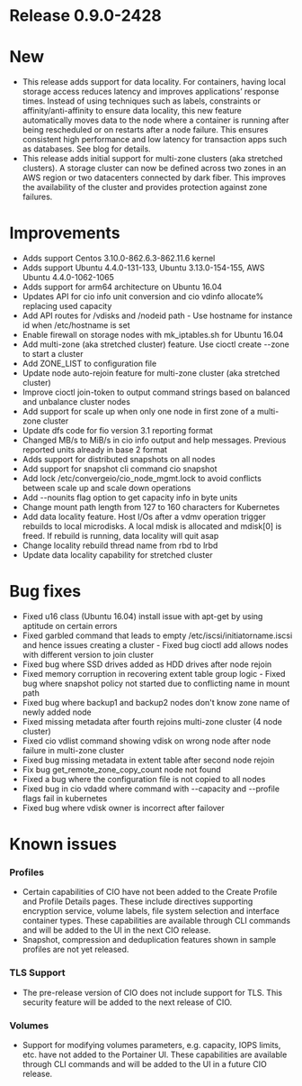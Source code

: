 # Release 0.9.0-2428 
# New 
- This release adds support for data locality. For containers, having local storage access reduces latency and improves applications’ response times. Instead of using techniques 
such as labels, constraints or affinity/anti-affinity to ensure data locality, this new feature 
automatically moves data to the node where a container is running after being rescheduled or on 
restarts after a node failure. This ensures consistent high performance and low latency for 
transaction apps such as databases. See blog for details. 
- This release adds initial support for multi-zone clusters (aka stretched clusters). A storage cluster can now be defined across two zones in 
an AWS region or two datacenters connected by dark fiber. This improves the availability of the 
cluster and provides protection against zone failures.
   
# Improvements 
- Adds support Centos 3.10.0-862.6.3-862.11.6 kernel 
- Adds support Ubuntu 4.4.0-131-133, Ubuntu 3.13.0-154-155, AWS Ubuntu 4.4.0-1062-1065 
- Adds support for arm64 architecture on Ubuntu 16.04 
- Updates API for cio info unit conversion and cio vdinfo allocate% replacing used capacity 
- Add API routes for /vdisks and /nodeid path - Use hostname for instance id when /etc/hostname is set 
- Enable firewall on storage nodes with mk_iptables.sh for Ubuntu 16.04 
- Add multi-zone (aka stretched cluster) feature. Use cioctl create --zone <zone1> <zone2> to start a cluster 
- Add ZONE_LIST to configuration file 
- Update node auto-rejoin feature for multi-zone cluster (aka stretched cluster) 
- Improve cioctl join-token to output command strings based on balanced and unbalance cluster nodes 
- Add support for scale up when only one node in first zone of a multi-zone cluster 
- Update dfs code for fio version 3.1 reporting format 
- Changed MB/s to MiB/s in cio info output and help messages. Previous reported units already in base 2 format 
- Adds support for distributed snapshots on all nodes 
- Add support for snapshot cli command cio snapshot 
- Add lock /etc/convergeio/cio_node_mgmt.lock to avoid conflicts between scale up and scale down operations 
- Add --nounits flag option to get capacity info in byte units 
- Change mount path length from 127 to 160 characters for Kubernetes 
- Add data locality feature. Host I/Os after a vdmv operation trigger rebuilds to local microdisks. A local mdisk 
is allocated and mdisk[0] is freed. If rebuild is running, data locality will quit asap 
- Change locality rebuild thread name from rbd to lrbd 
- Update data locality capability for stretched cluster 

# Bug fixes 
- Fixed u16 class (Ubuntu 16.04) install issue with apt-get by using aptitude on certain errors 
- Fixed garbled command that leads to empty /etc/iscsi/initiatorname.iscsi and hence issues creating a cluster - Fixed bug cioctl add allows nodes with different version to join cluster 
- Fixed bug where SSD drives added as HDD drives after node rejoin 
- Fixed memory corruption in recovering extent table group logic - Fixed bug where snapshot policy not started due to conflicting name in 
mount path 
- Fixed bug where backup1 and backup2 nodes don't know zone name of newly added node 
- Fixed missing metadata after fourth rejoins multi-zone cluster (4 node cluster) 
- Fixed cio vdlist command showing vdisk on wrong node after node failure in multi-zone cluster 
- Fixed bug missing metadata in extent table after second node rejoin 
- Fix bug get_remote_zone_copy_count node not found 
- Fixed a bug where the configuration file is not copied to all nodes 
- Fixed bug in cio vdadd where command with --capacity and --profile flags fail in kubernetes 
- Fixed bug where vdisk owner is incorrect after failover 

# Known issues 
### Profiles 
- Certain capabilities of CIO have not been added to the Create Profile and Profile Details pages. These include directives supporting encryption service, 
volume labels, file system selection and interface container types. These capabilities are available 
through CLI commands and will be added to the UI in the next CIO release. 
- Snapshot, compression and deduplication features shown in sample profiles are not yet released. 
### TLS Support 
- The pre-release version of CIO does not include support for TLS. This security feature will be added to the next 
release of CIO. 
### Volumes 
- Support for modifying volumes parameters, e.g. capacity, IOPS limits, etc. have not added to the Portainer UI. These capabilities are available through CLI commands and will be 
added to the UI in a future CIO release.
